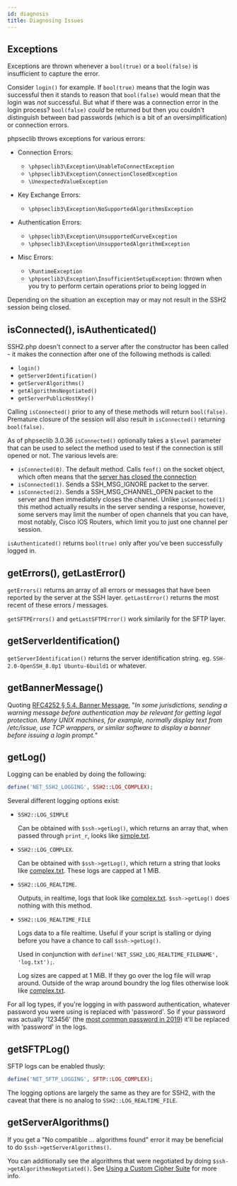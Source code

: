 ```yaml
---
id: diagnosis
title: Diagnosing Issues
---
```


<script src="//ajax.googleapis.com/ajax/libs/jquery/1.12.4/jquery.min.js"></script>
<script src="/js/jquery.treeview.js"></script>
<link rel="stylesheet" href="/css/jquery.treeview.css">
<script>
$(document).ready(function() {
  $('.printr').treeview({
     persist: "location",
     collapsed: true,
     unique: true
   });
})
</script>

## Exceptions

Exceptions are thrown whenever a `bool(true)` or a `bool(false)` is insufficient to capture the error.

Consider `login()` for example. If `bool(true)` means that the login was successful then it stands to reason that `bool(false)` would mean that the login was _not_ successful. But what if there was a connection error in the login process? `bool(false)` _could_ be returned but then you couldn't distinguish between bad passwords (which is a bit of an oversimplification) or connection errors.

phpseclib throws exceptions for various errors:

- Connection Errors:
  - `\phpseclib3\Exception\UnableToConnectException`
  - `\phpseclib3\Exception\ConnectionClosedException`
  - `\UnexpectedValueException`

- Key Exchange Errors:
  - `\phpseclib3\Exception\NoSupportedAlgorithmsException`

- Authentication Errors:
  - `\phpseclib3\Exception\UnsupportedCurveException`
  - `\phpseclib3\Exception\UnsupportedAlgorithmException`

- Misc Errors:
  - `\RuntimeException`
  - `\phpseclib3\Exception\InsufficientSetupException`: thrown when you try to perform certain operations prior to being logged in

Depending on the situation an exception may or may not result in the SSH2 session being closed.

## isConnected(), isAuthenticated()

SSH2.php doesn't connect to a server after the constructor has been called - it makes the connection after one of the following methods is called:

- `login()`
- `getServerIdentification()`
- `getServerAlgorithms()`
- `getAlgorithmsNegotiated()`
- `getServerPublicHostKey()`

Calling `isConnected()` prior to any of these methods will return `bool(false)`. Premature closure of the session will also result in `isConnected()` returning `bool(false)`.

As of phpseclib 3.0.36 `isConnected()` optionally takes a `$level` parameter that can be used to select the method used to test if the connection is still opened or not. The various levels are:

- `isConnected(0)`. The default method.  Calls `feof()` on the socket object, which often means that the [server has closed the connection](https://stackoverflow.com/a/1321716/569976)
- `isConnected(1)`. Sends a SSH_MSG_IGNORE packet to the server.
- `isConnected(2)`. Sends a SSH_MSG_CHANNEL_OPEN packet to the server and then immediately closes the channel. Unlike `isConnected(1)` this method actually results in the server sending a response, however, some servers may limit the number of open channels that you can have, most notably, Cisco IOS Routers, which limit you to just one channel per session.

`isAuthenticated()` returns `bool(true)` only after you've been successfully logged in.

## getErrors(), getLastError()

`getErrors()` returns an array of all errors or messages that have been reported by the server at the SSH layer. `getLastError()` returns the most recent of these errors / messages.

`getSFTPErrors()` and `getLastSFTPError()` work similarily for the SFTP layer.

## getServerIdentification()

`getServerIdentification()` returns the server identification string. eg. `SSH-2.0-OpenSSH_8.0p1 Ubuntu-6build1` or whatever.

## getBannerMessage()

Quoting [RFC4252 § 5.4. Banner Message](https://tools.ietf.org/html/rfc4252#section-5.4), "_In some jurisdictions, sending a warning message before authentication may be relevant for getting legal protection.  Many UNIX machines, for example, normally display text from /etc/issue, use TCP wrappers, or similar software to display a banner before issuing a login prompt._"

## getLog()

Logging can be enabled by doing the following:

```php
define('NET_SSH2_LOGGING', SSH2::LOG_COMPLEX);
```

Several different logging options exist:

* `SSH2::LOG_SIMPLE`

   Can be obtained with `$ssh->getLog()`, which returns an array that, when passed through `print_r`, looks like [simple.txt](/logs/simple.txt).
* `SSH2::LOG_COMPLEX`.

   Can be obtained with `$ssh->getLog()`, which return a string that looks like [complex.txt](/logs/complex.txt). These logs are capped at 1 MiB.
* `SSH2::LOG_REALTIME`.

   Outputs, in realtime, logs that look like [complex.txt](/logs/complex.txt). `$ssh->getLog()` does nothing with this method.
* `SSH2::LOG_REALTIME_FILE`

   Logs data to a file realtime. Useful if your script is stalling or dying before you have a chance to call `$ssh->getLog()`.

   Used in conjunction with `define('NET_SSH2_LOG_REALTIME_FILENAME', 'log.txt');`.

   Log sizes are capped at 1 MiB. If they go over the log file will wrap around. Outside of the wrap around boundry the log files otherwise look like [complex.txt](/logs/complex.txt).

For all log types, if you're logging in with password authentication, whatever password you were using is replaced with 'password'. So if your password was actually '123456' (the [most common password in 2019](https://en.wikipedia.org/wiki/List_of_the_most_common_passwords)) it'll be replaced with 'password' in the logs.

## getSFTPLog()

SFTP logs can be enabled thusly:

```php
define('NET_SFTP_LOGGING', SFTP::LOG_COMPLEX);
```

The logging options are largely the same as they are for SSH2, with the caveat that there is no analog to `SSH2::LOG_REALTIME_FILE`.

## getServerAlgorithms()

If you get a "No compatible ... algorithms found" error it may be beneficial to do `$ssh->getServerAlgorithms()`.

You can additionally see the algorithms that were negotiated by doing `$ssh->getAlgorithmsNegotiated()`. See [Using a Custom Cipher Suite](connect.md#using-a-custom-cipher-suite) for more info.